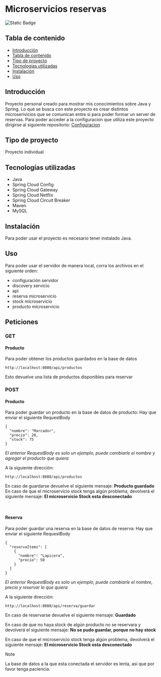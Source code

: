 # Microservicios reservas

![Static Badge](https://img.shields.io/badge/Estado%20-%20Terminado%20-%20green)


## Tabla de contenido
* [Introducción](#Introducción)
* [Tabla de contenido](#Tabla-de-contenido)
* [Tipo de proyecto](#Tipo-de-proyecto)
* [Tecnologías utilizadas](#Tecnologías-utilizadas)
* [Instalación](#Instalación)
* [Uso](#Uso)


## Introducción
Proyecto personal creado para mostrar mis conocimientos sobre Java y Spring.
Lo que se busca con este proyecto es crear distintos microserivicios que se comunican
entre si para poder formar un server de reservas.
Para poder acceder a la configuracion que utiliza este proyecto dirigirse al siguiente
repositorio: 
<a href="https://github.com/MatiasRueda/Microservicios_reservas_configuracion">Configuracion</a>

## Tipo de proyecto
Proyecto individual

## Tecnologías utilizadas
- Java
- Spring Cloud Config
- Spring Cloud Gateway
- Spring Cloud Netflix
- Spring Cloud Circuit Breaker
- Maven
- MySQL

## Instalación 
Para poder usar el proyecto es necesario tener instalado Java.

## Uso
Para poder usar el servidor de manera local, corra los archivos en el siguiente orden:
- configuración servidor
- discovery servicio
- api
- reserva microservicio
- stock microservicio
- producto microservicio

## Peticiones
### GET
#### Producto
Para poder obtener los productos guardados en la base de datos
```
http://localhost:8080/api/productos
```
Esto devuelve una lista de productos disponibles para reservar

### POST

#### Producto
Para poder guardar un producto en la base de datos de producto:
Hay que enviar el siguiente RequestBody 
```
{
  "nombre": "Marcador",
  "precio": 20,
  "stock": 75
}
```
_El anterior RequestBody es solo un ejemplo, puede cambiarle el nombre y agregar el producto que quiera_ 

A la siguiente dirección:
```
http://localhost:8080/api/productos
```


En caso de guardarse devuelve el siguiente mensaje:
**Producto guardado**</br>
En caso de que el microservicio stock tenga algún problema, devolverá el siguiente mensaje:
**El microservicio Stock esta desconectado**

</br>

#### Reserva
Para poder guardar una reserva en la base de datos de reserva:
Hay que enviar el siguiente RequestBody 
```
{
  "reservaItems": [
    {
      "nombre": "Lapicera",
      "precio": 50
    }  
  ]
}
```
_El anterior RequestBody es solo un ejemplo, puede cambiarle el nombre, precio y reservar lo que quiera_ 

A la siguiente dirección:
```
http://localhost:8080/api/reserva/guardar
```
En caso de reservarse devuelve el siguiente mensaje:
**Guardado**

En caso de que no haya stock de algún producto no se reservara y devolverá el siguiente mensaje:
**No se pudo guardar, porque no hay stock**

En caso de que el microservicio stock tenga algún problema, devolverá el siguiente mensaje:
**El microservicio Stock esta desconectado**


> [!NOTE]
> La base de datos a la que esta conectada el servidor es lenta, así que por favor tenga paciencia.
